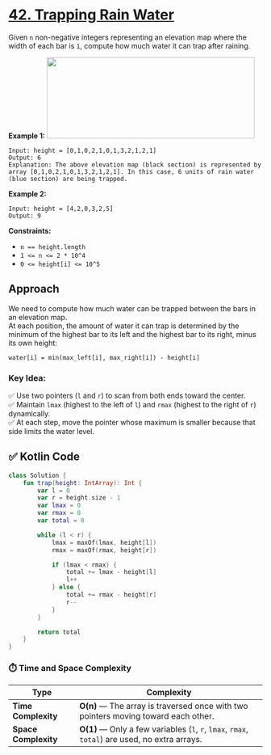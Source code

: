 # [42. Trapping Rain Water](https://leetcode.com/problems/trapping-rain-water/description/?envType=study-plan-v2&envId=top-interview-150)

Given <code>n</code> non-negative integers representing an elevation map where the width of each bar is <code>1</code>, compute how much water it can trap after raining.

**Example 1:** 
<img src="https://assets.leetcode.com/uploads/2018/10/22/rainwatertrap.png" style="width: 412px; height: 161px;">

```
Input: height = [0,1,0,2,1,0,1,3,2,1,2,1]
Output: 6
Explanation: The above elevation map (black section) is represented by array [0,1,0,2,1,0,1,3,2,1,2,1]. In this case, 6 units of rain water (blue section) are being trapped.
```

**Example 2:** 

```
Input: height = [4,2,0,3,2,5]
Output: 9
```

**Constraints:** 

- <code>n == height.length</code>
- <code>1 <= n <= 2 * 10^4</code>
- <code>0 <= height[i] <= 10^5</code>

## Approach

We need to compute how much water can be trapped between the bars in an elevation map.  
At each position, the amount of water it can trap is determined by the minimum of the highest bar to its left and the highest bar to its right, minus its own height:

```
water[i] = min(max_left[i], max_right[i]) - height[i]
```

### Key Idea:
✅ Use two pointers (`l` and `r`) to scan from both ends toward the center.  
✅ Maintain `lmax` (highest to the left of `l`) and `rmax` (highest to the right of `r`) dynamically.  
✅ At each step, move the pointer whose maximum is smaller because that side limits the water level.

## ✅ Kotlin Code

```kotlin
class Solution {
    fun trap(height: IntArray): Int {
        var l = 0
        var r = height.size - 1
        var lmax = 0
        var rmax = 0
        var total = 0

        while (l < r) {
            lmax = maxOf(lmax, height[l])
            rmax = maxOf(rmax, height[r])

            if (lmax < rmax) {
                total += lmax - height[l]
                l++
            } else {
                total += rmax - height[r]
                r--
            }
        }

        return total
    }
}
```

### ⏱️ Time and Space Complexity

| Type | Complexity |
|------|------------|
|  **Time Complexity** | **O(n)** — The array is traversed once with two pointers moving toward each other. |
|  **Space Complexity** | **O(1)** — Only a few variables (`l`, `r`, `lmax`, `rmax`, `total`) are used, no extra arrays. |
